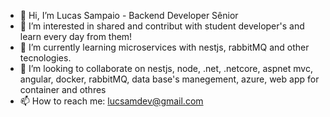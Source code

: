 - 👋 Hi, I’m Lucas Sampaio - Backend Developer Sênior
- 👀 I’m interested in shared and contribut with student developer's and learn every day from them!
- 🌱 I’m currently learning microservices with nestjs, rabbitMQ and other tecnologies.
- 💞️ I’m looking to collaborate on nestjs, node, .net, .netcore, aspnet mvc, angular, docker, rabbitMQ, data base's manegement, azure, web app for container and othres 
- 📫 How to reach me: lucsamdev@gmail.com

<!---
LucasSampaio007/LucasSampaio007 is a ✨ special ✨ repository because its `README.md` (this file) appears on your GitHub profile.
You can click the Preview link to take a look at your changes.
--->
